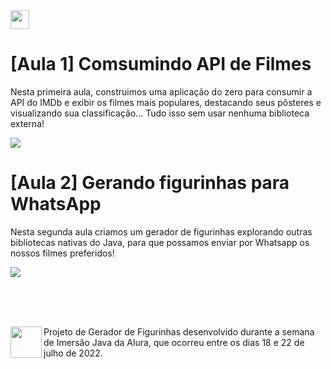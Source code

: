 <img height="30px" src="https://i.imgur.com/pL1Tneg.png">

# [Aula 1]  Comsumindo API de Filmes
Nesta primeira aula, construimos uma aplicação do zero para consumir a API do IMDb e exibir os filmes mais populares, destacando seus pôsteres e visualizando sua classificação... Tudo isso sem usar nenhuma biblioteca externa!

![](https://i.imgur.com/9pkCyp5.png)

# [Aula 2]  Gerando figurinhas para WhatsApp
Nesta segunda aula criamos um gerador de figurinhas explorando outras bibliotecas nativas do Java, para que possamos enviar por Whatsapp os nossos filmes preferidos!

![](https://i.imgur.com/JRpH8tu.png)


<br>
<br>
<br>

[<img align="left" height="50" margin="10" src="https://i.imgur.com/Z0GFTAc.png">](https://www.alura.com.br/)  Projeto de Gerador de Figurinhas desenvolvido durante a semana de Imersão Java da Alura, que ocorreu entre os dias 18 e 22 de julho de 2022.
